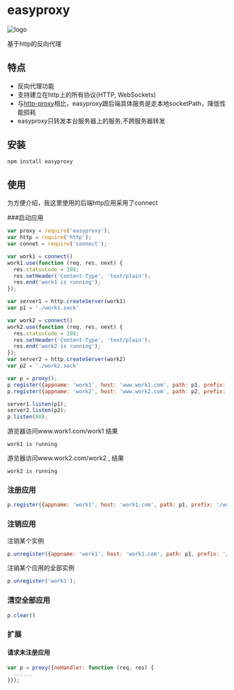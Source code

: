 easyproxy
=========

![logo](https://raw.github.com/jifeng/easyproxy/master/logo.png)

基于http的反向代理

## 特点
* 反向代理功能
* 支持建立在http上的所有协议(HTTP, WebSockets)
* 与[http-proxy](https://github.com/nodejitsu/node-http-proxy)相比，easyproxy跟后端具体服务是走本地socketPath，降低性能损耗
* easyproxy只转发本台服务器上的服务,不跨服务器转发

## 安装
```bash
npm install easyproxy
```

## 使用
为方便介绍，我这里使用的后端http应用采用了connect

###启动应用

```js
var proxy = require('easyproxy');
var http = require('http');
var connet = require('connect');

var work1 = connect()
work1.use(function (req, res, next) {
  res.statusCode = 200;
  res.setHeader('Content-Type', 'text/plain');
  res.end('work1 is running');
});

var server1 = http.createServer(work1)
var p1 = './work1.sock'

var work2 = connect()
work2.use(function (req, res, next) {
  res.statusCode = 200;
  res.setHeader('Content-Type', 'text/plain');
  res.end('work2 is running');
});
var server2 = http.createServer(work2)
var p2 = './work2.sock'

var p = proxy();
p.register({appname: 'work1', host: 'www.work1.com', path: p1, prefix: '/work1'});
p.register({appname: 'work2', host: 'www.work2.com', path: p2, prefix: '/work2'});

server1.listen(p1);
server2.listen(p2);
p.listen(80);

```

游览器访问www.work1.com/work1 结果

```
work1 is running
```

游览器访问www.work2.com/work2 , 结果

```
work2 is running
```

### 注册应用

```js
p.register({appname: 'work1', host: 'work1.com', path: p1, prefix: '/work1'});
```

### 注销应用

注销某个实例
```js
p.unregister({appname: 'work1', host: 'work1.com', path: p1, prefix: '/work1'});
```

注销某个应用的全部实例
```js
p.unregister('work1');
```

### 清空全部应用
```js
p.clear()
```

### 扩展
#### 请求未注册应用
```js
var p = proxy({noHandler: function (req, res) {
  ......
}});
```
